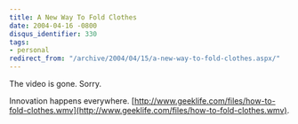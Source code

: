 ```yaml
---
title: A New Way To Fold Clothes
date: 2004-04-16 -0800
disqus_identifier: 330
tags:
- personal
redirect_from: "/archive/2004/04/15/a-new-way-to-fold-clothes.aspx/"
---
```


The video is gone. Sorry.

Innovation happens everywhere.
[http://www.geeklife.com/files/how-to-fold-clothes.wmv](http://www.geeklife.com/files/how-to-fold-clothes.wmv).


